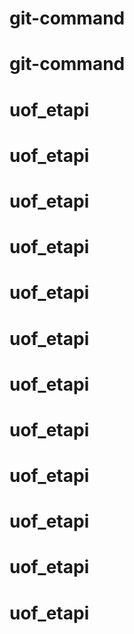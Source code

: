 # git-command
# git-command
# uof_etapi
# uof_etapi
# uof_etapi
# uof_etapi
# uof_etapi
# uof_etapi
# uof_etapi
# uof_etapi
# uof_etapi
# uof_etapi
# uof_etapi
# uof_etapi
